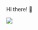  Hi there! 👋

<img src="https://github-readme-stats.vercel.app/api?username=rjsajee&&show_icons=true&title_color=ffffff&icon_color=bb2acf&text_color=daf7dc&bg_color=151515">

